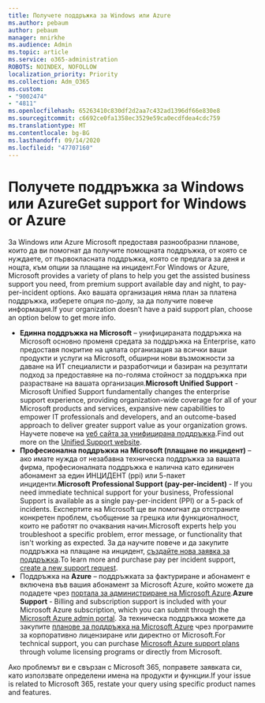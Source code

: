 ```yaml
---
title: Получете поддръжка за Windows или Azure
ms.author: pebaum
author: pebaum
manager: mnirkhe
ms.audience: Admin
ms.topic: article
ms.service: o365-administration
ROBOTS: NOINDEX, NOFOLLOW
localization_priority: Priority
ms.collection: Adm_O365
ms.custom:
- "9002474"
- "4811"
ms.openlocfilehash: 65263410c830df2d2aa7c432ad1396df66e830e8
ms.sourcegitcommit: c6692ce0fa1358ec3529e59ca0ecdfdea4cdc759
ms.translationtype: MT
ms.contentlocale: bg-BG
ms.lasthandoff: 09/14/2020
ms.locfileid: "47707160"
---
```

# <a name="get-support-for-windows-or-azure"></a><span data-ttu-id="401b4-102">Получете поддръжка за Windows или Azure</span><span class="sxs-lookup"><span data-stu-id="401b4-102">Get support for Windows or Azure</span></span>

<span data-ttu-id="401b4-103">За Windows или Azure Microsoft предоставя разнообразни планове, които да ви помогнат да получите помощната поддръжка, от която се нуждаете, от първокласната поддръжка, която се предлага за деня и нощта, към опции за плащане на инцидент.</span><span class="sxs-lookup"><span data-stu-id="401b4-103">For Windows or Azure, Microsoft provides a variety of plans to help you get the assisted business support you need, from premium support available day and night, to pay-per-incident options.</span></span> <span data-ttu-id="401b4-104">Ако вашата организация няма план за платена поддръжка, изберете опция по-долу, за да получите повече информация.</span><span class="sxs-lookup"><span data-stu-id="401b4-104">If your organization doesn’t have a paid support plan, choose an option below to get more info.</span></span>

- <span data-ttu-id="401b4-105">**Единна поддръжка на Microsoft** – унифицираната поддръжка на Microsoft основно променя средата за поддръжка на Enterprise, като предоставя покритие на цялата организация за всички ваши продукти и услуги на Microsoft, обширни нови възможности за даване на ИТ специалисти и разработчици и базиран на резултати подход за предоставяне на по-голяма стойност за поддръжка при разрастване на вашата организация.</span><span class="sxs-lookup"><span data-stu-id="401b4-105">**Microsoft Unified Support** - Microsoft Unified Support fundamentally changes the enterprise support experience, providing organization-wide coverage for all of your Microsoft products and services, expansive new capabilities to empower IT professionals and developers, and an outcome-based approach to deliver greater support value as your organization grows.</span></span> <span data-ttu-id="401b4-106">Научете повече на [уеб сайта за унифицирана поддръжка](https://aka.ms/unified-support).</span><span class="sxs-lookup"><span data-stu-id="401b4-106">Find out more on the [Unified Support website](https://aka.ms/unified-support).</span></span>
- <span data-ttu-id="401b4-107">**Професионална поддръжка на Microsoft (плащане по инцидент)** – ако имате нужда от незабавна техническа поддръжка за вашата фирма, професионалната поддръжка е налична като единичен абонамент за един ИНЦИДЕНТ (ppi) или 5-пакет инциденти.</span><span class="sxs-lookup"><span data-stu-id="401b4-107">**Microsoft Professional Support (pay-per-incident)** - If you need immediate technical support for your business, Professional Support is available as a single pay-per-incident (PPI) or a 5-pack of incidents.</span></span> <span data-ttu-id="401b4-108">Експертите на Microsoft ще ви помогнат да отстраните конкретен проблем, съобщение за грешка или функционалност, които не работят по очаквания начин.</span><span class="sxs-lookup"><span data-stu-id="401b4-108">Microsoft experts help you troubleshoot a specific problem, error message, or functionality that isn't working as expected.</span></span> <span data-ttu-id="401b4-109">За да научите повече и да закупите поддръжка на плащане на инцидент, [създайте нова заявка за поддръжка](https://support.microsoft.com/supportforbusiness/productselection).</span><span class="sxs-lookup"><span data-stu-id="401b4-109">To learn more and purchase pay per incident support, [create a new support request](https://support.microsoft.com/supportforbusiness/productselection).</span></span>
- <span data-ttu-id="401b4-110">Поддръжка на **Azure** – поддръжката за фактуриране и абонамент е включена във вашия абонамент за Microsoft Azure, който можете да подадете чрез [портала за администриране на Microsoft Azure](https://portal.azure.com/).</span><span class="sxs-lookup"><span data-stu-id="401b4-110">**Azure Support** - Billing and subscription support is included with your Microsoft Azure subscription, which you can submit through the [Microsoft Azure admin portal](https://portal.azure.com/).</span></span> <span data-ttu-id="401b4-111">За техническа поддръжка можете да закупите [планове за поддръжка на Microsoft Azure](https://azure.microsoft.com/support/plans/) чрез програмите за корпоративно лицензиране или директно от Microsoft.</span><span class="sxs-lookup"><span data-stu-id="401b4-111">For technical support, you can purchase [Microsoft Azure support plans](https://azure.microsoft.com/support/plans/) through volume licensing programs or directly from Microsoft.</span></span>

<span data-ttu-id="401b4-112">Ако проблемът ви е свързан с Microsoft 365, поправете заявката си, като използвате определени имена на продукти и функции.</span><span class="sxs-lookup"><span data-stu-id="401b4-112">If your issue is related to Microsoft 365, restate your query using specific product names and features.</span></span>
